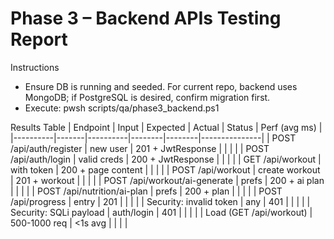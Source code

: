 # Phase 3 – Backend APIs Testing Report

Instructions
- Ensure DB is running and seeded. For current repo, backend uses MongoDB; if PostgreSQL is desired, confirm migration first.
- Execute: pwsh scripts/qa/phase3_backend.ps1

Results Table
| Endpoint | Input | Expected | Actual | Status | Perf (avg ms) |
|----------|-------|----------|--------|--------|---------------|
| POST /api/auth/register | new user | 201 + JwtResponse |  |  |  |
| POST /api/auth/login | valid creds | 200 + JwtResponse |  |  |  |
| GET /api/workout | with token | 200 + page content |  |  |  |
| POST /api/workout | create workout | 201 + workout |  |  |  |
| POST /api/workout/ai-generate | prefs | 200 + ai plan |  |  |  |
| POST /api/nutrition/ai-plan | prefs | 200 + plan |  |  |  |
| POST /api/progress | entry | 201 |  |  |  |
| Security: invalid token | any | 401 |  |  |  |
| Security: SQLi payload | auth/login | 401 |  |  |  |
| Load (GET /api/workout) | 500-1000 req | <1s avg |  |  |  |
